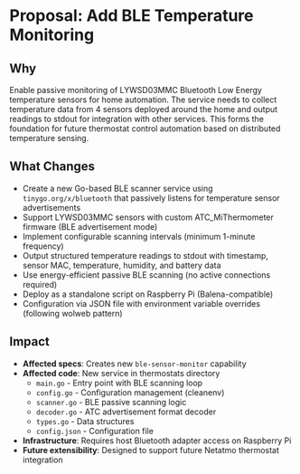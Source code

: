 # Proposal: Add BLE Temperature Monitoring

## Why

Enable passive monitoring of LYWSD03MMC Bluetooth Low Energy temperature sensors for home automation. The service needs to collect temperature data from 4 sensors deployed around the home and output readings to stdout for integration with other services. This forms the foundation for future thermostat control automation based on distributed temperature sensing.

## What Changes

- Create a new Go-based BLE scanner service using `tinygo.org/x/bluetooth` that passively listens for temperature sensor advertisements
- Support LYWSD03MMC sensors with custom ATC_MiThermometer firmware (BLE advertisement mode)
- Implement configurable scanning intervals (minimum 1-minute frequency)
- Output structured temperature readings to stdout with timestamp, sensor MAC, temperature, humidity, and battery data
- Use energy-efficient passive BLE scanning (no active connections required)
- Deploy as a standalone script on Raspberry Pi (Balena-compatible)
- Configuration via JSON file with environment variable overrides (following wolweb pattern)

## Impact

- **Affected specs**: Creates new `ble-sensor-monitor` capability
- **Affected code**: New service in thermostats directory
  - `main.go` - Entry point with BLE scanning loop
  - `config.go` - Configuration management (cleanenv)
  - `scanner.go` - BLE passive scanning logic
  - `decoder.go` - ATC advertisement format decoder
  - `types.go` - Data structures
  - `config.json` - Configuration file
- **Infrastructure**: Requires host Bluetooth adapter access on Raspberry Pi
- **Future extensibility**: Designed to support future Netatmo thermostat integration
